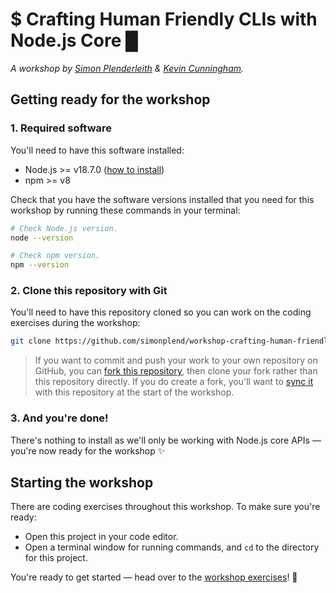 # $ Crafting Human Friendly CLIs with Node.js Core █

_A workshop by [Simon Plenderleith](https://twitter.com/simonplend) &
[Kevin Cunningham](https://twitter.com/dolearning/)._

## Getting ready for the workshop

### 1. Required software

You'll need to have this software installed:

- Node.js >= v18.7.0 ([how to install](https://nodejs.dev/en/learn/how-to-install-nodejs/))
- npm >= v8

Check that you have the software versions installed that you need for this workshop
by running these commands in your terminal:

```sh
# Check Node.js version.
node --version

# Check npm version.
npm --version
```

### 2. Clone this repository with Git

You'll need to have this repository cloned so you can work on the coding
exercises during the workshop:

```sh
git clone https://github.com/simonplend/workshop-crafting-human-friendly-clis.git
```

> If you want to commit and push your work to your own repository on GitHub,
> you can [fork this repository](https://docs.github.com/en/get-started/quickstart/fork-a-repo),
> then clone your fork rather than this repository directly.
> If you do create a fork, you'll want to
> [sync it](https://docs.github.com/en/pull-requests/collaborating-with-pull-requests/working-with-forks/syncing-a-fork)
> with this repository at the start of the workshop.

### 3. And you're done!

There's nothing to install as we'll only be working with Node.js core APIs —
you're now ready for the workshop ✨

## Starting the workshop

There are coding exercises throughout this workshop. To make sure you're ready:

- Open this project in your code editor.
- Open a terminal window for running commands, and `cd` to the directory for
this project.

You're ready to get started — head over to the
[workshop exercises](./exercises/README.md)! 🚀
